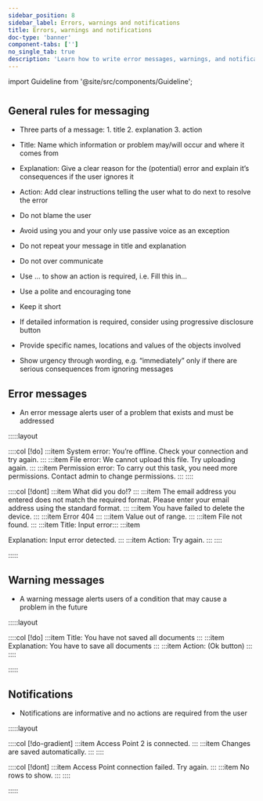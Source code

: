 ```yaml
---
sidebar_position: 8
sidebar_label: Errors, warnings and notifications
title: Errors, warnings and notifications
doc-type: 'banner'
component-tabs: ['']
no_single_tab: true
description: 'Learn how to write error messages, warnings, and notifications that are helpful and user-friendly. This subchapter provides strategies for communicating issues and alerts in a way that guides users towards solutions.'
---
```


import Guideline from '@site/src/components/Guideline';

#

## General rules for messaging

- Three parts of a message: 1. title 2. explanation 3. action

- Title: Name which information or problem may/will occur and where it comes from

- Explanation: Give a clear reason for the (potential) error and explain it’s consequences if the user ignores it

- Action: Add clear instructions telling the user what to do next to resolve the error

- Do not blame the user

- Avoid using you and your only use passive voice as an exception

- Do not repeat your message in title and explanation

- Do not over communicate

- Use … to show an action is required, i.e. Fill this in…

- Use a polite and encouraging tone

- Keep it short

- If detailed information is required, consider using progressive disclosure button

- Provide specific names, locations and values of the objects involved

- Show urgency through wording, e.g. “immediately” only if there are serious consequences from ignoring messages

## Error messages

- An error message alerts user of a problem that exists and must be addressed

:::::layout

::::col
[!do]
:::item
System error: You’re offline. Check your connection and try again.
:::
:::item
File error: We cannot upload this file. Try uploading again.
:::
:::item
Permission error: To carry out this task, you need more permissions. Contact admin to change permissions.
:::
::::

::::col
[!dont]
:::item
What did you do!?
:::
:::item
The email address you entered does not match the required format. Please enter your email address using the standard format.
:::
:::item
You have failed to delete the device.
:::
:::item
Error 404
:::
:::item
Value out of range.
:::
:::item
File not found.
:::
:::item
Title: Input error:::
:::item

Explanation: Input error detected.
:::
:::item
Action: Try again.
:::
::::

:::::

## Warning messages

- A warning message alerts users of a condition that may cause a problem in the future

:::::layout

::::col
[!do]
:::item
Title: You have not saved all documents
:::
:::item
Explanation: You have to save all documents
:::
:::item
Action: (Ok button)
:::
::::

:::::

## Notifications

- Notifications are informative and no actions are required from the user

:::::layout

::::col
[!do-gradient]
:::item
Access Point 2 is connected.
:::
:::item
Changes are saved automatically.
:::
::::

::::col
[!dont]
:::item
Access Point connection failed. Try again.
:::
:::item
No rows to show.
:::
::::

:::::
